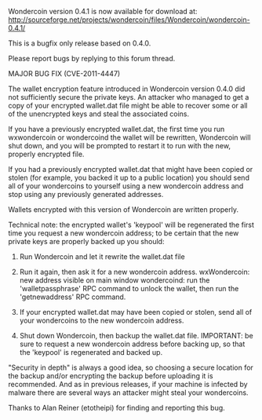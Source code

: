 Wondercoin version 0.4.1 is now available for download at:
http://sourceforge.net/projects/wondercoin/files/Wondercoin/wondercoin-0.4.1/

This is a bugfix only release based on 0.4.0.

Please report bugs by replying to this forum thread.

MAJOR BUG FIX  (CVE-2011-4447)

The wallet encryption feature introduced in Wondercoin version 0.4.0 did not sufficiently secure the private keys. An attacker who
managed to get a copy of your encrypted wallet.dat file might be able to recover some or all of the unencrypted keys and steal the
associated coins.

If you have a previously encrypted wallet.dat, the first time you run wxwondercoin or wondercoind the wallet will be rewritten, Wondercoin will
shut down, and you will be prompted to restart it to run with the new, properly encrypted file.

If you had a previously encrypted wallet.dat that might have been copied or stolen (for example, you backed it up to a public
location) you should send all of your wondercoins to yourself using a new wondercoin address and stop using any previously generated addresses.

Wallets encrypted with this version of Wondercoin are written properly.

Technical note: the encrypted wallet's 'keypool' will be regenerated the first time you request a new wondercoin address; to be certain that the
new private keys are properly backed up you should:

1. Run Wondercoin and let it rewrite the wallet.dat file

2. Run it again, then ask it for a new wondercoin address.
wxWondercoin: new address visible on main window
wondercoind: run the 'walletpassphrase' RPC command to unlock the wallet,  then run the 'getnewaddress' RPC command.

3. If your encrypted wallet.dat may have been copied or stolen, send all of your wondercoins to the new wondercoin address.

4. Shut down Wondercoin, then backup the wallet.dat file.
IMPORTANT: be sure to request a new wondercoin address before backing up, so that the 'keypool' is regenerated and backed up.

"Security in depth" is always a good idea, so choosing a secure location for the backup and/or encrypting the backup before uploading it is recommended. And as in previous releases, if your machine is infected by malware there are several ways an attacker might steal your wondercoins.

Thanks to Alan Reiner (etotheipi) for finding and reporting this bug.
